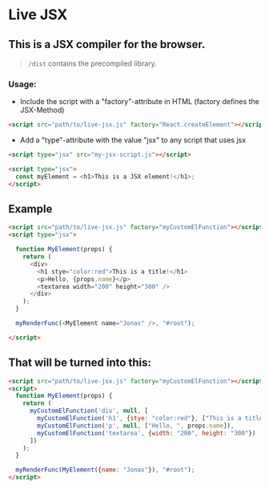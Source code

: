 # Live JSX
## This is a JSX compiler for the browser.

> `/dist` contains the precompiled library.

### Usage:
- Include the script with a "factory"-attribute in HTML (factory defines the JSX-Method)
```html
<script src="path/to/live-jsx.js" factory="React.createElement"></script>
```
- Add a "type"-attribute with the value "jsx" to any script that uses jsx
```html
<script type="jsx" src="my-jsx-script.js"></script>

<script type="jsx">
  const myElement = <h1>This is a JSX element!</h1>;
</script>
```

## Example
```html
<script src="path/to/live-jsx.js" factory="myCustomElFunction"></script>
<script type="jsx">

  function MyElement(props) {
    return (
      <div>
        <h1 stye="color:red">This is a title!</h1>
        <p>Hello, {props.name}</p>
        <textarea width="200" height="300" />
      </div>
    );
  }

  myRenderFunc(<MyElement name="Jonas" />, "#root");

</script>
```

## That will be turned into this:

```html
<script src="path/to/live-jsx.js" factory="myCustomElFunction"></script>
<script>
  function MyElement(props) {
    return (
      myCustomElFunction('div', null, [
        myCustomElFunction('h1', {stye: "color:red"}, ["This is a title!"]),
        myCustomElFunction('p', null, ["Hello, ", props.name]),
        myCustomElFunction('textarea', {width: "200", height: "300"})
      ])
    );
  }

  myRenderFunc(MyElement({name: "Jonas"}), "#root");
</script>
```